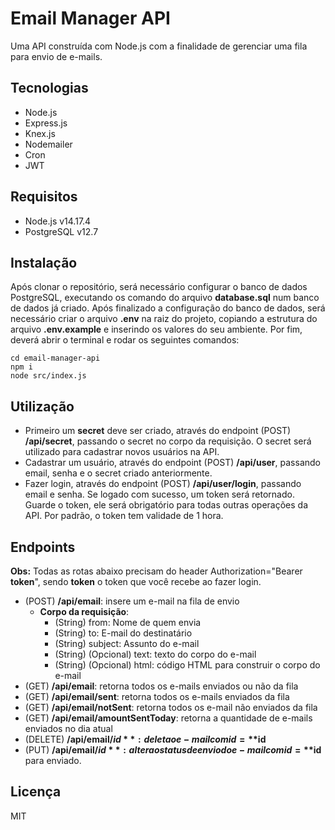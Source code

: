 # Email Manager API

Uma API construída com Node.js com a finalidade de gerenciar uma fila para envio de e-mails.

## Tecnologias
- Node.js
- Express.js
- Knex.js
- Nodemailer
- Cron
- JWT

## Requisitos
- Node.js v14.17.4
- PostgreSQL v12.7

## Instalação
Após clonar o repositório, será necessário configurar o banco de dados PostgreSQL, executando os comando do arquivo **database.sql** num banco de dados já criado.
Após finalizado a configuração do banco de dados, será necessário criar o arquivo **.env** na raiz do projeto, copiando a estrutura do arquivo **.env.example** e inserindo os valores do seu ambiente.
Por fim, deverá abrir o terminal e rodar os seguintes comandos:
``` 
cd email-manager-api
npm i
node src/index.js
```

## Utilização
- Primeiro um **secret** deve ser criado, através do endpoint (POST) **/api/secret**, passando o secret no corpo da requisição. O secret será utilizado para cadastrar novos usuários na API.
- Cadastrar um usuário, através do endpoint (POST) **/api/user**, passando email, senha e o secret criado anteriormente.
- Fazer login, através do endpoint (POST) **/api/user/login**, passando email e senha. Se logado com sucesso, um token será retornado. Guarde o token, ele será obrigatório para todas outras operações da API. Por padrão, o token tem validade de 1 hora.

## Endpoints
**Obs:** Todas as rotas abaixo precisam do header Authorization="Bearer **token**", sendo **token** o token que você recebe ao fazer login.
- (POST) **/api/email**: insere um e-mail na fila de envio
    - **Corpo da requisição**:
        - (String) from: Nome de quem envia
        - (String) to: E-mail do destinatário
        - (String) subject: Assunto do e-mail
        - (String) (Opcional) text: texto do corpo do e-mail
        - (String) (Opcional) html: código HTML para construir o corpo do e-mail
- (GET) **/api/email**: retorna todos os e-mails enviados ou não da fila
- (GET) **/api/email/sent**: retorna todos os e-mails enviados da fila
- (GET) **/api/email/notSent**: retorna todos os e-mail não enviados da fila
- (GET) **/api/email/amountSentToday**: retorna a quantidade de e-mails enviados no dia atual
- (DELETE) **/api/email/$id**: deleta o e-mail com id=**$id**
- (PUT) **/api/email/$id**: altera o status de envio do e-mail com id=**$id** para enviado.

## Licença
MIT
